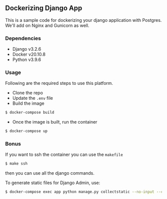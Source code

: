 ## Dockerizing Django App

This is a sample code for dockerizing your django application with Postgres. We'll add on Nginx and Gunicorn as well.

### Dependencies

- Django v3.2.6
- Docker v20.10.8
- Python v3.9.6

### Usage

Following are the required steps to use this platform.

- Clone the repo
- Update the `.env` file
- Build the image
```sh
$ docker-compose build
```
- Once the image is built, run the container
```sh
$ docker-compose up
```

### Bonus

If you want to ssh the container you can use the `makefile`

```sh
$ make ssh
```
then you can use all the django commands.

To generate static files for Django Admin, use:

```sh
$ docker-compose exec app python manage.py collectstatic --no-input --clear
```
